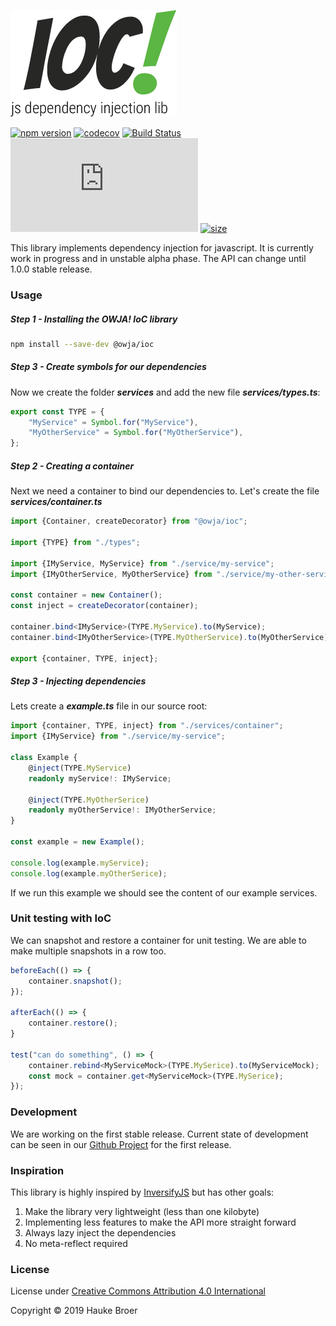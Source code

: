 ![OWJA! IoC](resources/owja-ioc-logo.png)

[![npm version](https://img.shields.io/npm/v/@owja/ioc.svg)](https://badge.fury.io/js/%40owja%2Fioc)
[![codecov](https://codecov.io/gh/owja/ioc/branch/master/graph/badge.svg)](https://codecov.io/gh/owja/ioc)
[![Build Status](https://travis-ci.org/owja/ioc.svg?branch=master)](https://travis-ci.org/owja/ioc)
[![gzip size](http://img.badgesize.io/https://unpkg.com/@owja/ioc/dist/ioc.mjs?compression=gzip)](https://unpkg.com/@owja/ioc/dist/ioc.mjs)
[![size](https://badgen.net/packagephobia/install/@owja/ioc)](https://unpkg.com/@owja/ioc/dist/ioc.mjs)

This library implements dependency injection for javascript.
It is currently work in progress and in unstable alpha phase.
The API can change until 1.0.0 stable release.

### Usage

##### Step 1 - Installing the OWJA! IoC library

```bash
npm install --save-dev @owja/ioc
``` 

##### Step 3 - Create symbols for our dependencies

Now we create the folder ***services*** and add the new file ***services/types.ts***:
```ts
export const TYPE = {
    "MyService" = Symbol.for("MyService"),
    "MyOtherService" = Symbol.for("MyOtherService"),
};
```

##### Step 2 - Creating a container

Next we need a container to bind our dependencies to. Let's create the file ***services/container.ts***

```ts
import {Container, createDecorator} from "@owja/ioc";

import {TYPE} from "./types";

import {IMyService, MyService} from "./service/my-service";
import {IMyOtherService, MyOtherService} from "./service/my-other-service";

const container = new Container();
const inject = createDecorator(container);

container.bind<IMyService>(TYPE.MyService).to(MyService);
container.bind<IMyOtherService>(TYPE.MyOtherService).to(MyOtherService);

export {container, TYPE, inject};
```

##### Step 3 - Injecting dependencies

Lets create a ***example.ts*** file in our source root:
 
```ts
import {container, TYPE, inject} from "./services/container";
import {IMyService} from "./service/my-service";

class Example {
    @inject(TYPE.MyService)
    readonly myService!: IMyService;
    
    @inject(TYPE.MyOtherSerice)
    readonly myOtherService!: IMyOtherService;
}

const example = new Example();

console.log(example.myService);
console.log(example.myOtherSerice);
```

If we run this example we should see the content of our example services.

### Unit testing with IoC

We can snapshot and restore a container for unit testing.
We are able to make multiple snapshots in a row too.

```ts
beforeEach(() => {
    container.snapshot();
});

afterEach(() => {
    container.restore();
}

test("can do something", () => {
    container.rebind<MyServiceMock>(TYPE.MySerice).to(MyServiceMock);
    const mock = container.get<MyServiceMock>(TYPE.MySerice);
});
```

### Development

We are working on the first stable release. Current state of development can be seen in our
[Github Project](https://github.com/owja/ioc/projects/1) for the first release.

### Inspiration

This library is highly inspired by [InversifyJS](https://github.com/inversify/InversifyJS)
but has other goals:

1. Make the library very lightweight (less than one kilobyte)
2. Implementing less features to make the API more straight forward
3. Always lazy inject the dependencies
4. No meta-reflect required

### License

License under [Creative Commons Attribution 4.0 International](https://spdx.org/licenses/CC-BY-4.0.html)

Copyright © 2019 Hauke Broer
